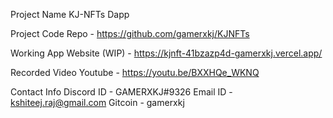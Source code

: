 Project Name
KJ-NFTs Dapp

Project Code
Repo - https://github.com/gamerxkj/KJNFTs

Working App
Website (WIP) - https://kjnft-41bzazp4d-gamerxkj.vercel.app/

Recorded Video
Youtube - https://youtu.be/BXXHQe_WKNQ

Contact Info
Discord ID - GAMERXKJ#9326
Email ID - kshiteej.raj@gmail.com
Gitcoin - gamerxkj
